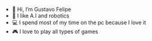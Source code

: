 - 👋 Hi, I’m Gustavo Felipe
- 🤖 I like A.I and robotics
- 💻 I spend most of my time on the pc because I love it
- 🎮 I love to play all types of games
<!---
GustavoFMS/GustavoFMS is a ✨ special ✨ repository because its `README.md` (this file) appears on your GitHub profile.
You can click the Preview link to take a look at your changes.
--->
